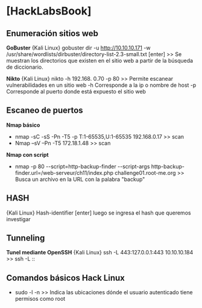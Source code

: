 # [HackLabsBook]


## Enumeración sitios web
 **GoBuster**
 {Kali Linux} gobuster dir -u http://10.10.10.171 -w /usr/share/wordlists/dirbuster/directory-list-2.3-small.txt [enter] >> Se muestran los directorios que existen en el sitio web a partir de la búsqueda de diccionario.
 
 **Nikto**
 {Kali Linux} nikto -h 192.168. 0.70 -p 80 >> Permite escanear vulnerabilidades en un sitio web -h Corresponde a la ip o nombre de host -p Corresponde al puerto donde está expuesto el sitio web

## Escaneo de puertos 
**Nmap básico**
- nmap -sC -sS -Pn -T5 -p T:1-65535,U:1-65535 192.168.0.17 >> scan
- Nmap –sV –Pn  -T5 172.18.1.48 >> scan
	
**Nmap con script**
- nmap -p 80 --script=http-backup-finder --script-args http-backup-finder.url=/web-serveur/ch11/index.php challenge01.root-me.org >> Busca un archivo en la URL con la palabra "backup"


## HASH
 {Kali Linux} Hash-identifier [enter] luego se ingresa el hash que queremos investigar


## Tunneling

**Tunel mediante OpenSSH**
{Kali Linux} ssh -L 443:127.0.0.1:443 10.10.10.184 >> ssh -L <puerto-local-escucha>:<host-remoto>:<puerto-remoto> <servidor-ssh>


## Comandos básicos Hack Linux

- sudo -l -n >> Indica las ubicaciones dónde el usuario autenticado tiene permisos como root
